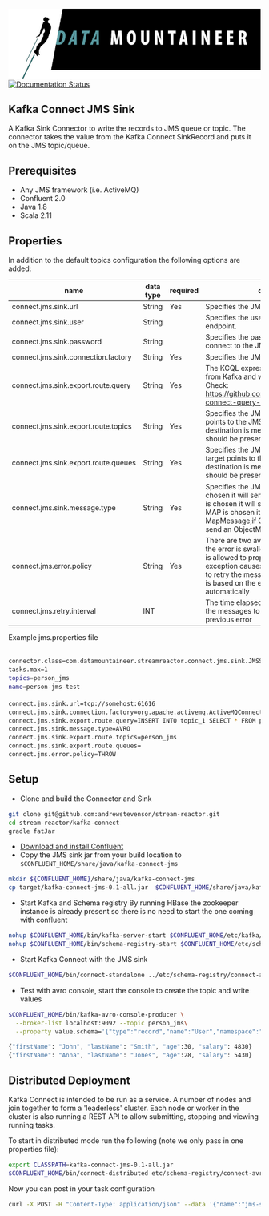 ![](../images/DM-logo.jpg)
[![Documentation Status](https://readthedocs.org/projects/streamreactor/badge/?version=latest)](http://streamreactor.readthedocs.io/en/latest/hbase.html#kafka-connect-hbase)

## Kafka Connect JMS Sink

A Kafka Sink Connector to write the records to JMS queue or topic. The connector takes the value from the Kafka Connect SinkRecord and
puts it on the JMS topic/queue.

## Prerequisites

* Any JMS framework (i.e. ActiveMQ)
* Confluent 2.0
* Java 1.8 
* Scala 2.11

## Properties

In addition to the default topics configuration the following options are added:

| name       | data type           | required|  description|
|-----|-----------|----------|------------|
| connect.jms.sink.url | String | Yes | Specifies the JMS endpoint to connect to |
| connect.jms.sink.user | String | | Specifies the user to connect to the JMS endpoint. |
| connect.jms.sink.password | String | | Specifies the password for the user to connect to the JMS endpoint. |
| connect.jms.sink.connection.factory | String | Yes| Specifies the JMS connection factory class |
| connect.jms.sink.export.route.query | String | Yes| The KCQL expressing what gets sourced from Kafka and where it lands in JMS. Check: https://github.com/datamountaineer/kafka-connect-query-language for details|
| connect.jms.sink.export.route.topics | String | Yes| Specifies the JMS topics. The KCQL target points to the JMS destination. If the destination is meant to a topic then it should be present in this list|
| connect.jms.sink.export.route.queues| String | Yes| Specifies the JMS queues. The KCQL target points to the JMS destination. If the destination is meant to a queue then it should be present in this list|
| connect.jms.sink.message.type| String | Yes| Specifies the JMS payload. If JSON is chosen it will send a TextMessage; if AVRO is chosen it will send a BytesMessage;if MAP is chosen it will send a MapMessage;if OBJECT is chosen it will send an ObjectMessage|
| connect.jms.error.policy| String | Yes| There are two available options: NOOP - the error is swallowed ;THROW - the error is allowed to propagate. RETRY - The exception causes the Connect framework to retry the message. The number of retries is based on the error will be logged automatically|
| connect.jms.retry.interval | INT | | The time elapsed between retrying to send the messages to the JMS in case of a previous error|

Example jms.properties file

```bash

connector.class=com.datamountaineer.streamreactor.connect.jms.sink.JMSSinkConnector
tasks.max=1
topics=person_jms
name=person-jms-test

connect.jms.sink.url=tcp://somehost:61616
connect.jms.sink.connection.factory=org.apache.activemq.ActiveMQConnectionFactory
connect.jms.sink.export.route.query=INSERT INTO topic_1 SELECT * FROM person_jms
connect.jms.sink.message.type=AVRO
connect.jms.sink.export.route.topics=person_jms
connect.jms.sink.export.route.queues=
connect.jms.error.policy=THROW
```

## Setup

* Clone and build the Connector and Sink

```bash
git clone git@github.com:andrewstevenson/stream-reactor.git
cd stream-reactor/kafka-connect
gradle fatJar
```

* [Download and install Confluent](http://www.confluent.io/)
* Copy the JMS sink jar from your build location to `$CONFLUENT_HOME/share/java/kafka-connect-jms`

```bash
mkdir ${CONFLUENT_HOME}/share/java/kafka-connect-jms
cp target/kafka-connect-jms-0.1-all.jar  $CONFLUENT_HOME/share/java/kafka-connect-jms/
```

* Start  Kafka and Schema registry
By running HBase the zookeeper instance is already present so there is no need to start the one coming with confluent

```bash
nohup $CONFLUENT_HOME/bin/kafka-server-start $CONFLUENT_HOME/etc/kafka/server.properties > /dev/null 2>&1 &
nohup $CONFLUENT_HOME/bin/schema-registry-start $CONFLUENT_HOME/etc/schema-registry/schema-registry.properties > /dev/null 2>&1 &
```
    

* Start Kafka Connect with the JMS sink


```bash
$CONFLUENT_HOME/bin/connect-standalone ../etc/schema-registry/connect-avro-standalone.properties ../etc/kafka-connect-jms/jms.properties
```

* Test with avro console, start the console to create the topic and write values

```bash
$CONFLUENT_HOME/bin/kafka-avro-console-producer \
  --broker-list localhost:9092 --topic person_jms\
  --property value.schema='{"type":"record","name":"User","namespace":"com.datamountaineer.streamreactor.connect.jms","fields":[{"name":"firstName","type":"string"},{"name":"lastName","type":"string"},{"name":"age","type":"int"},{"name":"salary","type":"double"}]}'
```

```bash
{"firstName": "John", "lastName": "Smith", "age":30, "salary": 4830}
{"firstName": "Anna", "lastName": "Jones", "age":28, "salary": 5430}
```

## Distributed Deployment
    
Kafka Connect is intended to be run as a service. A number of nodes and join together to form a 'leaderless' cluster. Each node or worker in
the cluster is also running a REST API to allow submitting, stopping and viewing running tasks.

To start in distributed mode run the following (note we only pass in one properties file):

```bash
export CLASSPATH=kafka-connect-jms-0.1-all.jar
$CONFLUENT_HOME/bin/connect-distributed etc/schema-registry/connect-avro-distributed.properties
```

Now you can post in your task configuration

```bash
curl -X POST -H "Content-Type: application/json" --data '{"name":"jms-sink","config": {$JSON_OF_YOUR_SINK_CONFIG}}' http://localhost:8083/connectors
```
